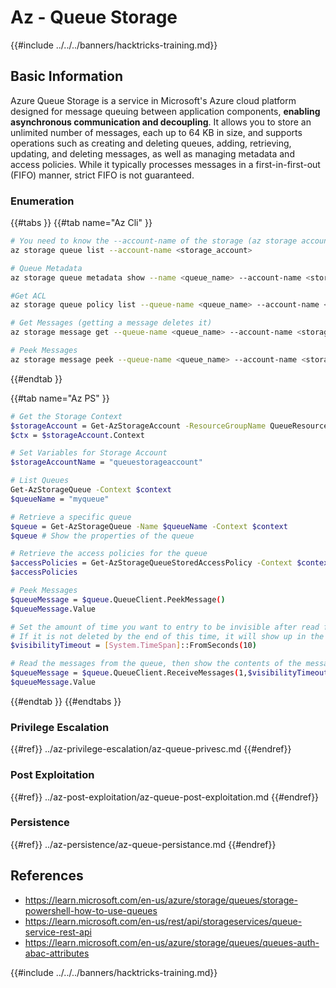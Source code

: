 # Az - Queue Storage

{{#include ../../../banners/hacktricks-training.md}}

## Basic Information

Azure Queue Storage is a service in Microsoft's Azure cloud platform designed for message queuing between application components, **enabling asynchronous communication and decoupling**. It allows you to store an unlimited number of messages, each up to 64 KB in size, and supports operations such as creating and deleting queues, adding, retrieving, updating, and deleting messages, as well as managing metadata and access policies. While it typically processes messages in a first-in-first-out (FIFO) manner, strict FIFO is not guaranteed.

### Enumeration

{{#tabs }}
{{#tab name="Az Cli" }}

```bash
# You need to know the --account-name of the storage (az storage account list)
az storage queue list --account-name <storage_account>

# Queue Metadata
az storage queue metadata show --name <queue_name> --account-name <storage_account>

#Get ACL
az storage queue policy list --queue-name <queue_name> --account-name <storage_account>

# Get Messages (getting a message deletes it)
az storage message get --queue-name <queue_name> --account-name <storage_account>

# Peek Messages
az storage message peek --queue-name <queue_name> --account-name <storage_account>
```

{{#endtab }}

{{#tab name="Az PS" }}

```bash
# Get the Storage Context
$storageAccount = Get-AzStorageAccount -ResourceGroupName QueueResourceGroup -Name queuestorageaccount1994
$ctx = $storageAccount.Context

# Set Variables for Storage Account
$storageAccountName = "queuestorageaccount"

# List Queues
Get-AzStorageQueue -Context $context
$queueName = "myqueue"

# Retrieve a specific queue
$queue = Get-AzStorageQueue -Name $queueName -Context $context
$queue # Show the properties of the queue

# Retrieve the access policies for the queue
$accessPolicies = Get-AzStorageQueueStoredAccessPolicy -Context $context -QueueName $queueName
$accessPolicies

# Peek Messages
$queueMessage = $queue.QueueClient.PeekMessage()
$queueMessage.Value

# Set the amount of time you want to entry to be invisible after read from the queue
# If it is not deleted by the end of this time, it will show up in the queue again
$visibilityTimeout = [System.TimeSpan]::FromSeconds(10)

# Read the messages from the queue, then show the contents of the messages.
$queueMessage = $queue.QueueClient.ReceiveMessages(1,$visibilityTimeout)
$queueMessage.Value
```

{{#endtab }}
{{#endtabs }}

### Privilege Escalation

{{#ref}}
../az-privilege-escalation/az-queue-privesc.md
{{#endref}}

### Post Exploitation

{{#ref}}
../az-post-exploitation/az-queue-post-exploitation.md
{{#endref}}

### Persistence

{{#ref}}
../az-persistence/az-queue-persistance.md
{{#endref}}

## References

- https://learn.microsoft.com/en-us/azure/storage/queues/storage-powershell-how-to-use-queues
- https://learn.microsoft.com/en-us/rest/api/storageservices/queue-service-rest-api
- https://learn.microsoft.com/en-us/azure/storage/queues/queues-auth-abac-attributes

{{#include ../../../banners/hacktricks-training.md}}



